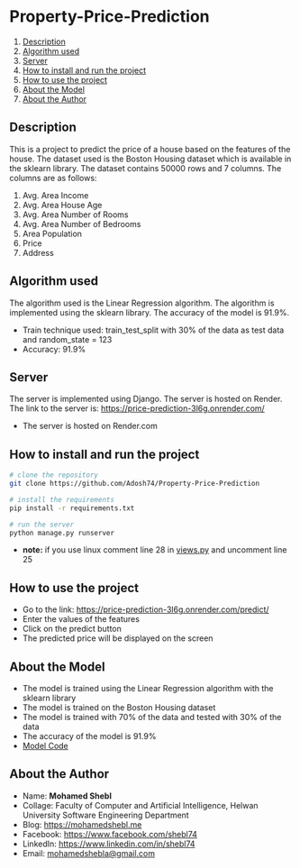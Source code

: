 # Property-Price-Prediction
1. [Description](#description)
2. [Algorithm used](#algorithm-used)
3. [Server](#server)
4. [How to install and run the project](#how-to-install-and-run-the-project)
5. [How to use the project](#how-to-use-the-project)
6. [About the Model](#about-the-model)
7. [About the Author](#about-the-author)

## Description
This is a project to predict the price of a house based on the features of the house. The dataset used is the Boston Housing dataset which is available in the sklearn library. The dataset contains 50000 rows and 7 columns. The columns are as follows:

1. Avg. Area Income
2. Avg. Area House Age
3. Avg. Area Number of Rooms
4. Avg. Area Number of Bedrooms
5. Area Population
6. Price
7. Address


## Algorithm used
The algorithm used is the Linear Regression algorithm. The algorithm is implemented using the sklearn library. The accuracy of the model is 91.9%.

- Train technique used: train_test_split with 30% of the data as test data and random_state = 123
- Accuracy: 91.9%


## Server
The server is implemented using Django. The server is hosted on Render. The link to the server is: https://price-prediction-3l6g.onrender.com/

- The server is hosted on Render.com

## How to install and run the project
```bash
# clone the repository
git clone https://github.com/Adosh74/Property-Price-Prediction

# install the requirements
pip install -r requirements.txt

# run the server
python manage.py runserver
```
- **note:**
if you use linux comment line 28 in [views.py](/server/views.py) and uncomment line 25

## How to use the project
- Go to the link: https://price-prediction-3l6g.onrender.com/predict/
- Enter the values of the features
- Click on the predict button
- The predicted price will be displayed on the screen

## About the Model
- The model is trained using the Linear Regression algorithm with the sklearn library
- The model is trained on the Boston Housing dataset
- The model is trained with 70% of the data and tested with 30% of the data
- The accuracy of the model is 91.9%
- [Model Code](/model/Final-Model.ipynb)

## About the Author
- Name: **Mohamed Shebl**
- Collage: Faculty of Computer and Artificial Intelligence, Helwan University Software Engineering Department
- Blog: https://mohamedshebl.me
- Facebook: https://www.facebook.com/shebl74
- LinkedIn: https://www.linkedin.com/in/shebl74
- Email: mohamedshebla@gmail.com

